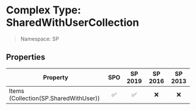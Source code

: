 # Complex Type: SharedWithUserCollection

> Namespace: SP

## Properties

Property | SPO | SP 2019 | SP 2016 | SP 2013
----------|:---:|:-------:|:-------:|:-------:
Items (Collection(SP.SharedWithUser)) | ✅ | ✅ | ❌ | ❌